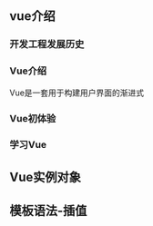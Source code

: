 ## vue介绍

### 开发工程发展历史

### Vue介绍

Vue是一套用于构建用户界面的渐进式



### Vue初体验

### 学习Vue

## Vue实例对象

## 模板语法-插值


